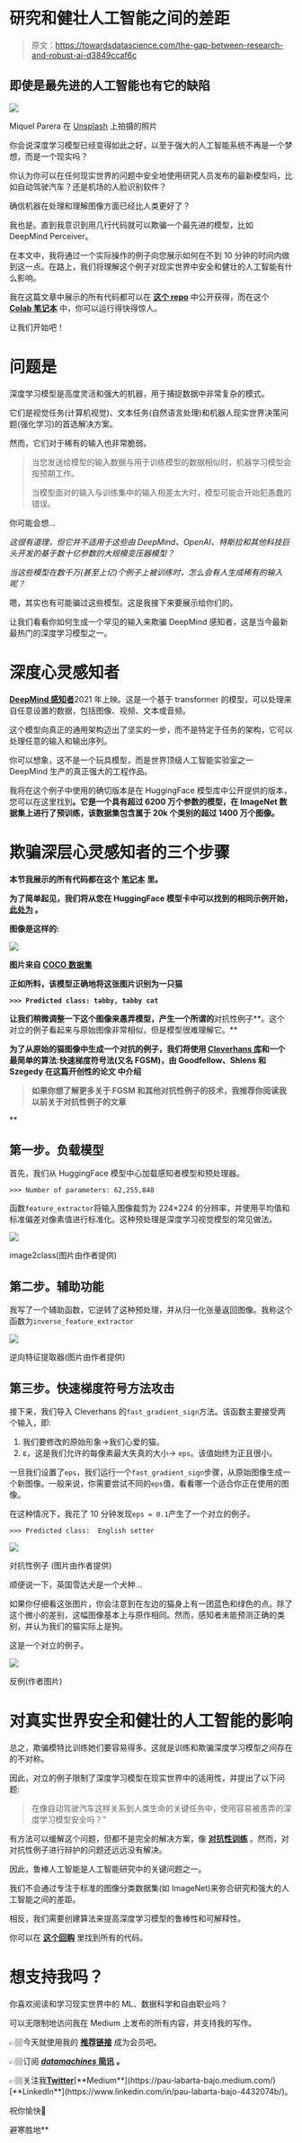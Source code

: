 # 研究和健壮人工智能之间的差距

> 原文：<https://towardsdatascience.com/the-gap-between-research-and-robust-ai-d3849ccaf6c>

## 即使是最先进的人工智能也有它的缺陷

![](img/cd6d432ecc2c74173e0b725789512995.png)

Miquel Parera 在 [Unsplash](https://unsplash.com/s/photos/mind-the-gap?utm_source=unsplash&utm_medium=referral&utm_content=creditCopyText) 上拍摄的照片

你会说深度学习模型已经变得如此之好，以至于强大的人工智能系统不再是一个梦想，而是一个现实吗？

你认为你可以在任何现实世界的问题中安全地使用研究人员发布的最新模型吗，比如自动驾驶汽车？还是机场的人脸识别软件？

确信机器在处理和理解图像方面已经比人类更好了？

我也是。直到我意识到用几行代码就可以欺骗一个最先进的模型，比如 DeepMind Perceiver。

在本文中，我将通过一个实际操作的例子向您展示如何在不到 10 分钟的时间内做到这一点。在路上，我们将理解这个例子对现实世界中安全和健壮的人工智能有什么影响。

我在这篇文章中展示的所有代码都可以在 [**这个 repo**](https://github.com/Paulescu/fooling_deepmind) 中公开获得，而在这个 [**Colab 笔记本**](https://colab.research.google.com/github/Paulescu/fooling_deepmind/blob/main/how_to_fool_deepmind_perceiver_in_10_minutes.ipynb) 中，你可以运行得快得惊人。

让我们开始吧！

# 问题是

深度学习模型是高度灵活和强大的机器，用于捕捉数据中非常复杂的模式。

它们是视觉任务(计算机视觉)、文本任务(自然语言处理)和机器人现实世界决策问题(强化学习)的首选解决方案。

然而，它们对于稀有的输入也非常脆弱。

> 当您发送给模型的输入数据与用于训练模型的数据相似时，机器学习模型会按预期工作。
> 
> 当模型面对的输入与训练集中的输入相差太大时，模型可能会开始犯愚蠢的错误。

你可能会想…

*这很有道理，但它并不适用于这些由 DeepMind、OpenAI、特斯拉和其他科技巨头开发的基于数十亿参数的大规模变压器模型？*

*当这些模型在数千万(甚至上亿)个例子上被训练时，怎么会有人生成稀有的输入呢？*

嗯，其实也有可能骗过这些模型。这是我接下来要展示给你们的。

让我们看看你如何生成一个罕见的输入来欺骗 DeepMind 感知者，这是当今最新最热门的深度学习模型之一。

# 深度心灵感知者

[**DeepMind 感知者**](https://www.deepmind.com/publications/perceiver-general-perception-with-iterative-attention)2021 年上映。这是一个基于 transformer 的模型，可以处理来自任意设置的数据，包括图像、视频、文本或音频。

这个模型向真正的通用架构迈出了坚实的一步，而不是特定于任务的架构，它可以处理任意的输入和输出序列。

你可以想象，这不是一个玩具模型，而是世界顶级人工智能实验室之一 DeepMind 生产的真正强大的工程作品。

我将在这个例子中使用的确切版本是在 HuggingFace 模型库中公开提供的版本，您可以在这里找到[](https://huggingface.co/deepmind/vision-perceiver-learned)**。它是一个具有超过 6200 万个参数的模型，在 ImageNet 数据集上进行了预训练，该数据集包含属于 20k 个类别的超过 1400 万个图像。**

# **欺骗深层心灵感知者的三个步骤**

**本节我展示的所有代码都在这个 [**笔记本**](https://github.com/Paulescu/fooling_deepmind/blob/main/notebooks/fooling_the_perceiver.ipynb) **里。****

**为了简单起见，我们将从您在 HuggingFace 模型卡中可以找到的相同示例开始， [**此处为**](https://huggingface.co/deepmind/vision-perceiver-learned#how-to-use) 。**

**图像是这样的:**

**![](img/f8e280a1654ab24b6c34b02a72fdae54.png)**

**图片来自 [**COCO 数据集**](https://cocodataset.org/#termsofuse)**

**正如所料，该模型正确地将这张图片识别为一只猫**

**`>>> Predicted class: tabby, tabby cat`**

**让我们稍微调整一下这个图像来愚弄模型，产生一个所谓的**对抗性例子**。这个对立的例子看起来与原始图像非常相似，但是模型很难理解它。**

**为了从原始的猫图像中生成一个对抗的例子，我们将使用 [Cleverhans 库](https://github.com/cleverhans-lab/cleverhans)和一个最简单的算法:快速梯度符号法(又名 FGSM)，由 Goodfellow、Shlens 和 Szegedy 在这篇开创性的论文 中介绍**

> **如果你想了解更多关于 FGSM 和其他对抗性例子的技术，我推荐你阅读我以前关于对抗性例子的文章**

**[](/adversarial-examples-to-break-deep-learning-models-e7f543833eae)  

## 第一步。负载模型

首先，我们从 HuggingFace 模型中心加载感知者模型和预处理器。

```
>>> Number of parameters: 62,255,848
```

函数`feature_extractor`将输入图像裁剪为 224×224 的分辨率，并使用平均值和标准偏差对像素值进行标准化。这种预处理是深度学习视觉模型的常见做法。

![](img/f6a3530fdbf59db910a61f6e1edbf41b.png)

image2class(图片由作者提供)

## 第二步。辅助功能

我写了一个辅助函数，它逆转了这种预处理，并从归一化张量返回图像。我称这个函数为`inverse_feature_extractor`

![](img/1da0abdab51f125ca8abacd475145444.png)

逆向特征提取器(图片由作者提供)

## 第三步。快速梯度符号方法攻击

接下来，我们导入 Cleverhans 的`fast_gradient_sign`方法。该函数主要接受两个输入，即:

1.  我们要修改的原始形象→我们心爱的猫。
2.  ε，这是我们允许的每像素最大失真的大小→ `eps`。该值始终为正且很小。

一旦我们设置了`eps`，我们运行一个`fast_gradient_sign`步骤，从原始图像生成一个新图像。一般来说，你需要尝试不同的`eps`值，看看哪一个适合你正在使用的图像。

在这种情况下，我花了 10 分钟发现`eps = 0.1`产生了一个对立的例子。

```
>>> Predicted class:  English setter
```

![](img/1f153134d58b372b2812f97475ac4303.png)

对抗性例子
(图片由作者提供)

顺便说一下，英国雪达犬是一个犬种…

如果你仔细看这张图片，你会注意到在左边的猫身上有一团蓝色和绿色的点。除了这个微小的差别，这幅图像基本上与原作相同。然而，感知者未能预测正确的类别，并认为我们的猫实际上是狗。

这是一个对立的例子。

![](img/c47122c35461aede57b92df784555071.png)

反例(作者图片)

# 对真实世界安全和健壮的人工智能的影响

总之，欺骗模特比训练她们要容易得多。这就是训练和欺骗深度学习模型之间存在的不对称。

因此，对立的例子限制了深度学习模型在现实世界中的适用性，并提出了以下问题:

> 在像自动驾驶汽车这样关系到人类生命的关键任务中，使用容易被愚弄的深度学习模型安全吗？"

有方法可以缓解这个问题，但都不是完全的解决方案，像 [**对抗性训练**](/adversarial-examples-to-break-deep-learning-models-e7f543833eae#b52b) 。然而，对对抗性例子进行辩护的问题还远远没有解决。

因此，鲁棒人工智能是人工智能研究中的关键问题之一。

我们不会通过专注于标准的图像分类数据集(如 ImageNet)来弥合研究和强大的人工智能之间的差距。

相反，我们需要创建算法来提高深度学习模型的鲁棒性和可解释性。

你可以在 [**这个回购**](https://github.com/Paulescu/fooling_deepmind) 里找到所有的代码。

# 想支持我吗？

你喜欢阅读和学习现实世界中的 ML、数据科学和自由职业吗？

可以无限制地访问我在 Medium 上发布的所有内容，并支持我的写作。

👉🏽今天就使用我的 [**推荐链接**](https://pau-labarta-bajo.medium.com/membership) 成为会员吧。

[](https://pau-labarta-bajo.medium.com/membership)  

👉🏽订阅 [***datamachines* 简讯**](https://datamachines.xyz/subscribe/) **。**

👉🏽关注我[**Twitter**](https://twitter.com/paulabartabajo_)[**Medium**](https://pau-labarta-bajo.medium.com/)[**LinkedIn**](https://www.linkedin.com/in/pau-labarta-bajo-4432074b/)。

祝你愉快🤗

避寒胜地**